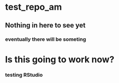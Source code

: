 # test_repo_am
## Nothing in here to see yet
### eventually there will be someting
# Is this going to work now?
### testing RStudio
